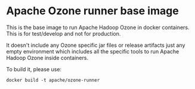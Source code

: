<!--
  Licensed to the Apache Software Foundation (ASF) under one or more
  contributor license agreements.  See the NOTICE file distributed with
  this work for additional information regarding copyright ownership.
  The ASF licenses this file to You under the Apache License, Version 2.0
  (the "License"); you may not use this file except in compliance with
  the License.  You may obtain a copy of the License at

      http://www.apache.org/licenses/LICENSE-2.0

  Unless required by applicable law or agreed to in writing, software
  distributed under the License is distributed on an "AS IS" BASIS,
  WITHOUT WARRANTIES OR CONDITIONS OF ANY KIND, either express or implied.
  See the License for the specific language governing permissions and
  limitations under the License.
-->

# Apache Ozone runner base image

This is the base image to run Apache Hadoop Ozone in docker containers. This is for test/develop and not for production.

It doesn't include any Ozone specific jar files or release artifacts just any empty environment which includes all the specific tools to run Apache Hadoop Ozone inside containers.

To build it, please use:

```
docker build -t apache/ozone-runner
```

